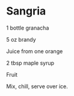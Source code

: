 # Sangria

1 bottle granacha

5 oz brandy

Juice from one orange

2 tbsp maple syrup

Fruit

Mix, chill, serve over ice. 
